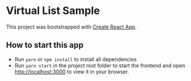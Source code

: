 # Virtual List Sample

This project was bootstrapped with [Create React App](https://github.com/facebook/create-react-app).

## How to start this app

-   Run `yarn` or `npm install` to install all dependencies
-   Run `yarn start` in the project root folder to start the frontend and open
    [http://localhost:3000](http://localhost:3000) to view it in your browser.
